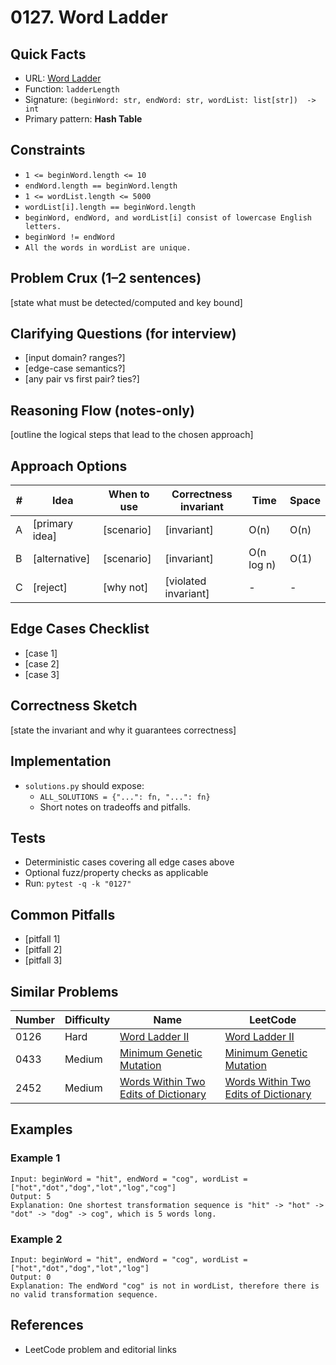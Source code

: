 # 0127. Word Ladder

## Quick Facts

- URL: [Word Ladder](https://leetcode.com/problems/word-ladder/)
- Function: `ladderLength`
- Signature: `(beginWord: str, endWord: str, wordList: list[str])  -> int`
- Primary pattern: **Hash Table**

## Constraints

- `1 <= beginWord.length <= 10`
- `endWord.length == beginWord.length`
- `1 <= wordList.length <= 5000`
- `wordList[i].length == beginWord.length`
- `beginWord, endWord, and wordList[i] consist of lowercase English letters.`
- `beginWord != endWord`
- `All the words in wordList are unique.`

## Problem Crux (1–2 sentences)

[state what must be detected/computed and key bound]

## Clarifying Questions (for interview)

- [input domain? ranges?]
- [edge-case semantics?]
- [any pair vs first pair? ties?]

## Reasoning Flow (notes-only)

[outline the logical steps that lead to the chosen approach]

## Approach Options

| # | Idea | When to use | Correctness invariant | Time | Space |
|---|------|-------------|-----------------------|------|-------|
| A | [primary idea] | [scenario] | [invariant] | O(n) | O(n) |
| B | [alternative] | [scenario] | [invariant] | O(n log n) | O(1) |
| C | [reject] | [why not] | [violated invariant] | - | - |

## Edge Cases Checklist

- [case 1]
- [case 2]
- [case 3]

## Correctness Sketch

[state the invariant and why it guarantees correctness]

## Implementation

- `solutions.py` should expose:
  - `ALL_SOLUTIONS = {"...": fn, "...": fn}`
  - Short notes on tradeoffs and pitfalls.

## Tests

- Deterministic cases covering all edge cases above
- Optional fuzz/property checks as applicable
- Run: `pytest -q -k "0127"`

## Common Pitfalls

- [pitfall 1]
- [pitfall 2]
- [pitfall 3]

## Similar Problems

| Number | Difficulty | Name | LeetCode |
|---|---|---|---|
| 0126 | Hard | [Word Ladder II](../0126-word-ladder-ii/readme.md) | [Word Ladder II](https://leetcode.com/problems/word-ladder-ii/) |
| 0433 | Medium | [Minimum Genetic Mutation](../0433-minimum-genetic-mutation/readme.md) | [Minimum Genetic Mutation](https://leetcode.com/problems/minimum-genetic-mutation/) |
| 2452 | Medium | [Words Within Two Edits of Dictionary](../2452-words-within-two-edits-of-dictionary/readme.md) | [Words Within Two Edits of Dictionary](https://leetcode.com/problems/words-within-two-edits-of-dictionary/) |

## Examples

### Example 1

```text
Input: beginWord = "hit", endWord = "cog", wordList = ["hot","dot","dog","lot","log","cog"]
Output: 5
Explanation: One shortest transformation sequence is "hit" -> "hot" -> "dot" -> "dog" -> cog", which is 5 words long.
```

### Example 2

```text
Input: beginWord = "hit", endWord = "cog", wordList = ["hot","dot","dog","lot","log"]
Output: 0
Explanation: The endWord "cog" is not in wordList, therefore there is no valid transformation sequence.
```

## References

- LeetCode problem and editorial links
